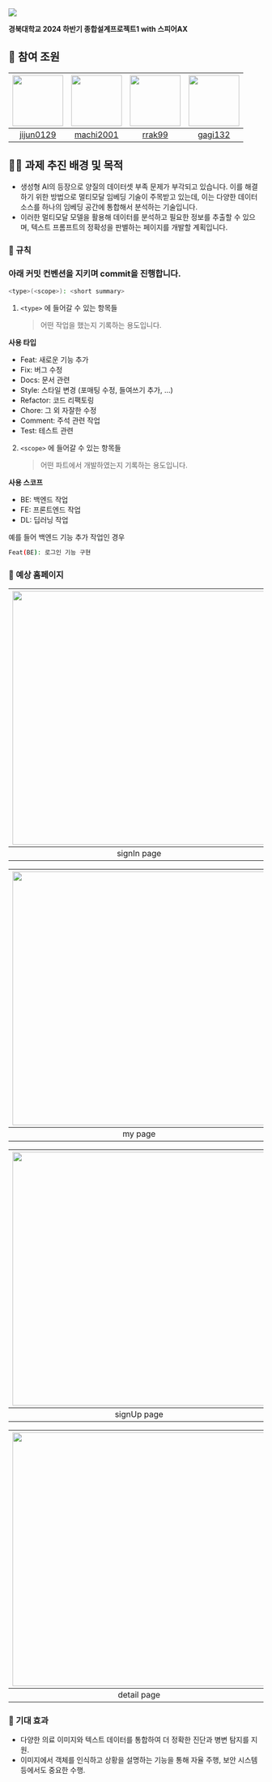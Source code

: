 <img src="https://capsule-render.vercel.app/api?type=cylinder&color=E3A6AE&height=140&section=header&text=멀티모달%20임베딩을%20활용한-nl-이미지%20속%20객체%20특성%20식별%20및%20텍스트%20프롬프트%20생성&fontcolor=363636&fontSize=30" />

**경북대학교 2024 하반기 종합설계프로젝트1 with 스피어AX**

## 🚩 참여 조원

| [<img src="https://github.com/jijun0129.png" width="100px">](https://github.com/jijun0129) | [<img src="https://github.com/machi2001.png" width="100px">](https://github.com/machi2001) | [<img src="https://github.com/rrak99.png" width="100px">](https://github.com/rrak99) | [<img src="https://github.com/gagi132.png" width="100px">](https://github.com/gagi132) |
| :----------------------------------------------------------------------------------------: | :----------------------------------------------------------------------------------------: | :----------------------------------------------------------------------------------: | :------------------------------------------------------------------------------------: |
|                         [jijun0129](https://github.com/jijun0129)                          |                         [machi2001](https://github.com/machi2001)                          |                         [rrak99](https://github.com/rrak99)                          |                         [gagi132](https://github.com/gagi132)                          |

## 👩‍🔧 과제 추진 배경 및 목적

- 생성형 AI의 등장으로 양질의 데이터셋 부족 문제가 부각되고 있습니다. 이를 해결하기 위한 방법으로 멀티모달 임베딩 기술이 주목받고 있는데, 이는 다양한 데이터 소스를 하나의 임베딩 공간에 통합해서 분석하는 기술입니다.
- 이러한 멀티모달 모델을 활용해 데이터를 분석하고 필요한 정보를 추출할 수 있으며, 텍스트 프롬프트의 정확성을 판별하는 페이지를 개발할 계획입니다.

### 📌 규칙

### 아래 커밋 컨벤션을 지키며 commit을 진행합니다.

```bash
<type>(<scope>): <short summary>
```

1. `<type>` 에 들어갈 수 있는 항목들
   > 어떤 작업을 했는지 기록하는 용도입니다.

**사용 타입**

- Feat: 새로운 기능 추가
- Fix: 버그 수정
- Docs: 문서 관련
- Style: 스타일 변경 (포매팅 수정, 들여쓰기 추가, …)
- Refactor: 코드 리팩토링
- Chore: 그 외 자잘한 수정
- Comment: 주석 관련 작업
- Test: 테스트 관련

2. `<scope>` 에 들어갈 수 있는 항목들
   > 어떤 파트에서 개발하였는지 기록하는 용도입니다.

**사용 스코프**

- BE: 백엔드 작업
- FE: 프론트엔드 작업
- DL: 딥러닝 작업

예를 들어 백엔드 기능 추가 작업인 경우

```bash
Feat(BE): 로그인 기능 구현
```

### 📄 예상 홈페이지

| [<img src="https://i.ibb.co/DK5cRB4/sign-In-page.png" width="500px">](#) | [<img src="https://i.ibb.co/SdpVs8T/main-page-2.png" width="500px">](#) |
| :---------------------------------------------------------------------: | :---------------------------------------------------------------------: |
|                                signIn page                                |                                main page                                |

| [<img src="https://i.ibb.co/qdGkvW8/my-page-1.png" width="500px">](#) | [<img src="https://i.ibb.co/LJB1Fkv/bookmark-page-1.png" width="500px">](#) |
| :-----------------------------------------------------------------: | :-----------------------------------------------------------------------: |
|                               my page                               |                               bookmark page                               |

| [<img src="https://i.ibb.co/stxHtnM/sign-Up-page-1.png" width="500px">](#) | [<img src="https://i.ibb.co/Tm5CzDr/result-page-1.png" width="500px">](#) |
| :---------------------------------------------------------------------: | :---------------------------------------------------------------------: |
|                               signUp page                               |                               result page                               |

| [<img src="https://i.ibb.co/TLpgsR7/detail-page-1.png" width="500px">](#) | [<img src="https://i.ibb.co/74n6TsJ/bookmark-detail-page.png" width="500px">](#) |
| :---------------------------------------------------------------------: | :---------------------------------------------------------------------: |
|                               detail page                               |                               bookmark detail page                       |

### 🚀 기대 효과

- 다양한 의료 이미지와 텍스트 데이터를 통합하여 더 정확한 진단과 병변 탐지를 지원.
- 이미지에서 객체를 인식하고 상황을 설명하는 기능을 통해 자율 주행, 보안 시스템 등에서도 중요한 수행.
